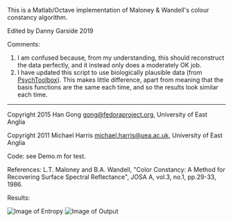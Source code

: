 This is a Matlab/Octave implementation of Maloney & Wandell's colour constancy algorithm.

Edited by Danny Garside 2019

Comments:
1. I am confused because, from my understanding, this should reconstruct the data perfectly, and it instead only does a moderately OK job.
2. I have updated this script to use biologically plausible data (from [PsychToolbox](https://github.com/Psychtoolbox-3/Psychtoolbox-3)). This makes little difference, apart from meaning that the basis functions are the same each time, and so the results look similar each time.

--------

Copyright 2015 Han Gong <gong@fedoraproject.org>, University of East Anglia

Copyright 2011 Michael Harris <michael.harris@uea.ac.uk>, University of East Anglia

Code: see Demo.m for test.

References:
    L.T. Maloney and B.A. Wandell, "Color Constancy: A Method for Recovering Surface
    Spectral Reflectance", JOSA A, vol.3, no.1, pp.29-33, 1986. 

Results:

![Image of Entropy](http://cs.bath.ac.uk/~hg299/cons_curve.png)
![Image of Output](http://cs.bath.ac.uk/~hg299/cons_vis.png)
